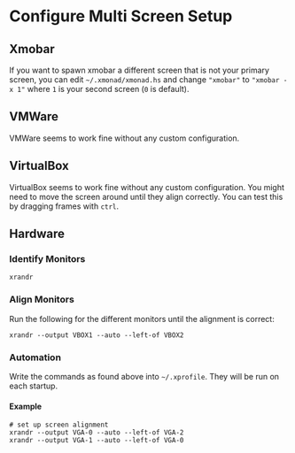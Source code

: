 # Configure Multi Screen Setup

## Xmobar

If you want to spawn xmobar a different screen that is not your primary screen, you can edit `~/.xmonad/xmonad.hs` and change `"xmobar"` to `"xmobar -x 1"` where `1` is your second screen (`0` is default).

## VMWare
VMWare seems to work fine without any custom configuration.

## VirtualBox
VirtualBox seems to work fine without any custom configuration. You might need to move the screen around until they align correctly. You can test this by dragging frames with `ctrl`.

## Hardware

### Identify Monitors
```shell
xrandr
```
### Align Monitors
Run the following for the different monitors until the alignment is correct:
```shell
xrandr --output VBOX1 --auto --left-of VBOX2
```
### Automation
Write the commands as found above into `~/.xprofile`. They will be run on each startup.

#### Example
```shell
# set up screen alignment
xrandr --output VGA-0 --auto --left-of VGA-2
xrandr --output VGA-1 --auto --left-of VGA-0
```
